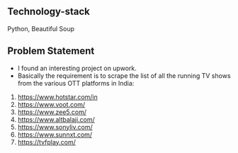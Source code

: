 Technology-stack
---------------- 
Python, Beautiful Soup

Problem Statement
-----------------
- I found an interesting project on upwork.
- Basically the requirement is to scrape the list of all the running TV shows from the various OTT platforms in India:
1) https://www.hotstar.com/in
2) https://www.voot.com/
3) https://www.zee5.com/
4) https://www.altbalaji.com/
5) https://www.sonyliv.com/
6) https://www.sunnxt.com/
7) https://tvfplay.com/

